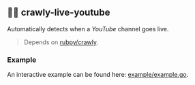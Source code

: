 ## 🔦🔴 crawly-live-youtube
Automatically detects when a *YouTube* channel goes live.

> Depends on [rubpy/crawly](https://github.com/rubpy/crawly).

### Example
An interactive example can be found here: [example/example.go](example/example.go).
